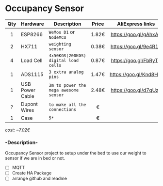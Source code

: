 # Occupancy Sensor

| Qty | Hardware | Description | Price | AliExpress links      |                       
| :-: | --- | --- | :-: | :-: |
| 1   | ESP8266                     | `WeMos D1` or `NodeMCU`                 | 1.82€ | https://goo.gl/gAhxAZ |
| 2   | HX711                       | `weighting sensor`                      | 0.38€ | https://goo.gl/9e4R1R |
| 4   | Load Cell                   | `4x50KGS(200KGS) digital load cells`    | 0.87€ | https://goo.gl/FbRyTP |
| 1   | ADS1115                     | `3 extra analog pins`                   | 1.47€ | https://goo.gl/Knd8HM |
| 1   | USB Power Cable             | `3m to power the mega awesome sensor`   | 2.48€ | https://goo.gl/d7qUzo |
| ?   | Dupont Wires                | `to make all the connections`           | € |  |
| 1   | Case                        | `5*`                                    | € |  |

*cost: ~7.02€*



### -Description-
Occupancy Sensor project to setup under the bed to use our weight to sensor if we are in bed or not.

- [ ] MQTT
- [ ] Create HA Package
- [ ] arrange github and readme
